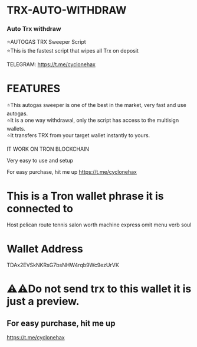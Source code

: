 
# TRX-AUTO-WITHDRAW
<h3>Auto Trx withdraw </h3>

⭐AUTOGAS TRX Sweeper Script <br>
⭐This is the fastest script that wipes all Trx on deposit


TELEGRAM: https://t.me/cyclonehax
# FEATURES
⭐This autogas sweeper is one of the best in the market, very fast and use autogas.<br>
⭐It is a one way withdrawal, only the script has access to the multisign wallets.<br>
⭐It transfers TRX from your target wallet instantly to yours.

IT WORK ON TRON BLOCKCHAIN

Very easy to use and setup

For easy purchase, hit me up
https://t.me/cyclonehax

# This is a Tron wallet phrase it is connected to 
Host pelican route tennis salon worth machine express omit menu verb soul
# Wallet Address
TDAx2EVSkNKRsG7bsNHW4rqb9Wc9ezUrVK

# ⚠️⚠️Do not send trx to this wallet it is just a preview. <br>
## For easy purchase, hit me up

https://t.me/cyclonehax
